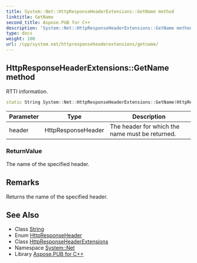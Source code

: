 ```yaml
---
title: System::Net::HttpResponseHeaderExtensions::GetName method
linktitle: GetName
second_title: Aspose.PUB for C++
description: 'System::Net::HttpResponseHeaderExtensions::GetName method. RTTI information in C++.'
type: docs
weight: 100
url: /cpp/system.net/httpresponseheaderextensions/getname/
---
```

## HttpResponseHeaderExtensions::GetName method


RTTI information.

```cpp
static String System::Net::HttpResponseHeaderExtensions::GetName(HttpResponseHeader header)
```


| Parameter | Type | Description |
| --- | --- | --- |
| header | HttpResponseHeader | The header for which the name must be returned. |

### ReturnValue

The name of the specified header.
## Remarks


Returns the name of the specified header. 
## See Also

* Class [String](../../../system/string/)
* Enum [HttpResponseHeader](../../httpresponseheader/)
* Class [HttpResponseHeaderExtensions](../)
* Namespace [System::Net](../../)
* Library [Aspose.PUB for C++](../../../)
